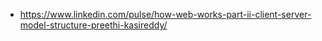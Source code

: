 - https://www.linkedin.com/pulse/how-web-works-part-ii-client-server-model-structure-preethi-kasireddy/
